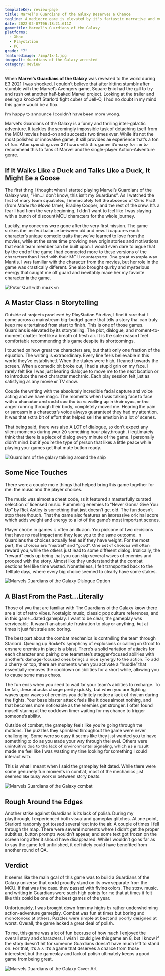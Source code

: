 ```yaml
---
templateKey: review-page
title: Marvel’s Guardians of the Galaxy Deserves a Chance
tagline: A mediocre game is elevated by it's fantastic narrative and music.
date: 2022-02-07T06:18:21.611Z
gametitle: Marvel's Guardians of the Galaxy
platforms:
  - Xbox
  - Playstation
  - PC
grade: "7"
featuredimage: /img/1x-1.jpg
imagealt: Guardians of the Galaxy arrested
category: Review
---
```

When **Marvel’s Guardians of the Galaxy** was revealed to the world during E3 2021 I was shocked. I couldn’t believe that after hitting stumble after stumble with the Marvel’s Avengers game, Square Enix had the gall to try and rush out another half-baked Marvel project. Looking at the trailer and seeing a knockoff Starlord fight cubes of Jell-O, I had no doubt in my mind this game would be a flop. 

I’m happy to announce I couldn’t have been more wrong.

Marvel’s Guardians of the Galaxy is a funny and thrilling inter-galactic adventure. It tackles the seemingly impossible task of detaching itself from the MCU movies head-on and succeeds two times over. While it’s not the most polished or innovative game, it still provides an experience that’s a ton of fun. After spending over 27 hours with this game, it’s easy for me to recommend this to fans of Marvel and the single-player Action-Adventure genre.

## **If It Walks Like a Duck and Talks Like a Duck, It Might Be a Goose**

The first thing I thought when I started playing Marvel’s Guardians of the Galaxy was, “Hm...I don’t know, this isn’t my Guardians”. As I watched the first of many team squabbles, I immediately felt the absence of Chris Pratt (from *Mario the Movie* fame), Bradley Cooper, and the rest of the crew. It’s a fear I had from the very beginning, I didn’t want to feel like I was playing with a bunch of discount MCU characters for the whole journey. 

Luckily, my concerns were gone after the very first mission. The game strikes the perfect balance between old and new. It captures each character’s unique comedic traits that we’ve learned to love from the movies, while at the same time providing new origin stories and motivations that each team member can be built upon. I would even dare to argue that by the end of the game I had connected more to these versions of the characters than I had with their MCU counterparts. One great example was Mantis. I was familiar with the character from the movies, but her role in the game was drastically different. She also brought quirky and mysterious energy that caught me off guard and inevitably made her my favorite character in the game.

![Peter Quill with mask on](/img/ss_11881efdb2a0cdc5bebeae1d4b255b1c5fda1d7e.jpg "Peter Quill with mask on")

## A Master Class in Storytelling

Outside of projects produced by PlayStation Studios, I find it rare that I come across a mainstream big-budget game that tells a story that can truly keep me entertained from start to finish. This is one of those games. Guardians is elevated by its storytelling. The plot, dialogue, and moment-to-moment chatter feel like a breath of fresh air. It is the sole reason I feel comfortable recommending this game despite its shortcomings.

I touched on how great the characters are, but that’s only one fraction of the equation. The writing is extraordinary. Every line feels believable in this world they’ve established. When the stakes were high, I leaned towards the screen. When a comedic bit broke out, I had a stupid grin on my face. I rarely felt like I was just hearing dialogue to move me to the next location or to introduce the next character mechanic. Each play session felt just as satisfying as any movie or TV show.

Couple the writing with the absolutely incredible facial capture and voice acting and we have magic. The moments when I was talking face to face with a character and could see the tears welling up in their eyes, or the anger running through their body, completely moved me. Hearing the pain or sarcasm in a character’s voice always guaranteed they had my attention. It was that extra bit of effort that helped sell the emotion in a lot of scenes. 

That being said, there was also A LOT of dialogue, so don’t expect any silent moments during your 20 something hour playthrough. I legitimately think that there is a piece of dialog every minute of the game. I personally didn’t mind, but if you’re the type of person that likes a little peace while playing your games get that mute button ready. 

![Guardians of the galaxy talking around the ship](/img/03fta0pf6qu7xvc27tfchq2-1.fit_lim.v1634567058.jpg "Guardians of the galaxy talking around the ship")

## Some Nice Touches

There were a couple more things that helped bring this game together for me: the music and the player choices. 

The music was almost a cheat code, as it featured a masterfully curated selection of licensed music. Pummeling enemies to “Never Gonna Give You Up” by Rick Astley is something that just doesn’t get old.  The fun doesn’t stop there though. That the game also features an impressive original score which adds weight and energy to a lot of the game’s most important scenes.

Player choice in games is often an illusion. You pick one of two decisions that have no real impact and they lead you to the same outcome. In Guardians the choices actually feel as if they have weight. For the most part, the choices are “neutral” and “good”. One set of choices will often reward you, while the others just lead to some different dialog. Ironically, the “reward” ends up being that you can skip several waves of enemies and proceed with the story. Almost like they understand that the combat sections feel like time wasted. Nonetheless, I felt transported back to the Telltale days, where every big choice seemed to clearly have some stakes.

![Marvels Guardians of the Galaxy Dialogue Option](/img/marvels-guardians-of-the-galaxy-defer-to-gamora.jpg "Marvels Guardians of the Galaxy Dialogue Option")

## A Blast From the Past...Literally

Those of you that are familiar with The Guardians of the Galaxy know there are a lot of retro vibes. Nostalgic music, classic pop culture references, and in this game...dated gameplay. I want to be clear, the gameplay was serviceable. It wasn’t an absolute frustration to play or anything, but at times it just felt stale and boring. 

The best part about the combat mechanics is controlling the team through Starlord. Queuing up Rocket’s symphony of explosions or calling on Groot to ensnare enemies in place is a blast. There’s a solid variation of attacks for each character and pairing one teammate’s stagger-focused abilities with another’s damage-focused ones brings a nice synergy to the action. To add a cherry on top, there are moments when you activate a “huddle” that essentially removes the cooldown on abilities for a short while, allowing you to cause some mass chaos.

The fun ends when you need to wait for your team's abilities to recharge. To be fair, these attacks charge pretty quickly, but when you are fighting waves upon waves of enemies you definitely notice a lack of rhythm during the fights. Your base blaster attack feels like it does almost nothing, and that becomes more noticeable as the enemies get stronger. I often found myself staring at the cooldown timer waiting for my chance to trigger someone’s ability.

Outside of combat, the gameplay feels like you’re going through the motions. The puzzles they sprinkled throughout the game were never challenging. Some were so easy it seems like they just wanted you to have something to do as you made your way through the level. Others were unintuitive due to the lack of environmental signaling, which as a result made me feel like I was wasting my time looking for something I could interact with.

This is what I meant when I said the gameplay felt dated. While there were some genuinely fun moments in combat, most of the mechanics just seemed like busy work in between story beats.

![Marvels Guardians of the Galaxy combat](Marvel%E2%80%99s%20Guardians%20of%20the%20Galaxy%20739188fca41244edb681e091ab0892f0/combat.jpg "Marvels Guardians of the Galaxy combat")

## Rough Around the Edges

Another strike against Guardians is its lack of polish. During my playthrough, I experienced both visual and gameplay glitches. At one point, Starlord randomly got tossed several feet into the air. A couple of times I fell through the map. There were several moments where I didn’t get the proper subtitles, button prompts wouldn’t appear, and some text got frozen on the screen long after it should have disappeared. While I wouldn’t go as far as to say the game felt unfinished, it definitely could have benefited from another round of QA.

## Verdict

It seems like the main goal of this game was to build a Guardians of the Galaxy universe that could proudly stand on its own separate from the MCU. If that was the case, they passed with flying colors. The story, music, and writing in Guardians were such high points for me that at times it felt like this could be one of the best games of the year.

Unfortunately, I was brought down from my highs by rather underwhelming action-adventure gameplay. Combat was fun at times but boring and monotonous at others. Puzzles were simple at best and poorly designed at worst. Overall, the game lacked a great deal of polish.

To me, this game was a lot of fun because of how much I enjoyed the overall story and characters. I wish I could give this game an 8, but I know if the story doesn’t hit for someone Guardians doesn’t have much left to stand on. For that, it’s a 7. It’s a game that deserves a chance from those interested, but the gameplay and lack of polish ultimately keeps a good game from being great.

![Marvels Guardians of the Galaxy Cover Art](Marvel%E2%80%99s%20Guardians%20of%20the%20Galaxy%20739188fca41244edb681e091ab0892f0/guardians-of-the-galaxy-square-enix_0.jpg "Marvels Guardians of the Galaxy Cover Art")